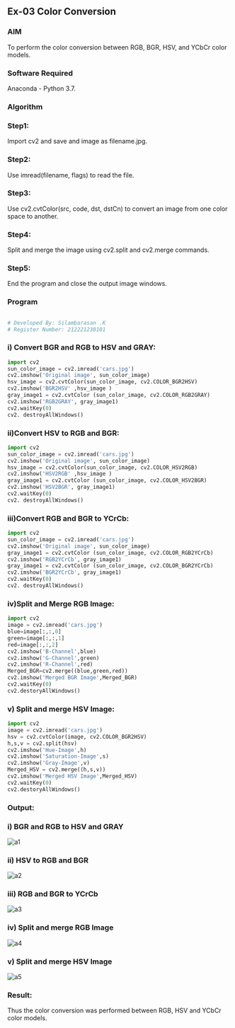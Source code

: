 ## Ex-03 Color Conversion

### AIM

To perform the color conversion between RGB, BGR, HSV, and YCbCr color models.

### Software Required

Anaconda - Python 3.7.

### Algorithm

### Step1:

Import cv2 and save and image as filename.jpg.

### Step2:

Use imread(filename, flags) to read the file.

### Step3:

Use cv2.cvtColor(src, code, dst, dstCn) to convert an image from one color space to another.

### Step4:

Split and merge the image using cv2.split and cv2.merge commands.

### Step5:

End the program and close the output image windows.


### Program

```python

# Developed By: Silambarasan .K
# Register Number: 212221230101

```

### i) Convert BGR and RGB to HSV and GRAY:

```python
import cv2
sun_color_image = cv2.imread('cars.jpg')
cv2.imshow('Original image', sun_color_image)
hsv_image = cv2.cvtColor(sun_color_image, cv2.COLOR_BGR2HSV)
cv2.imshow('BGR2HSV' ,hsv_image )
gray_image1 = cv2.cvtColor (sun_color_image, cv2.COLOR_RGB2GRAY)
cv2.imshow('RGB2GRAY', gray_image1)
cv2.waitKey(0)
cv2. destroyAllWindows()
```

### ii)Convert HSV to RGB and BGR:

```python
import cv2
sun_color_image = cv2.imread('cars.jpg')
cv2.imshow('Original image', sun_color_image)
hsv_image = cv2.cvtColor(sun_color_image, cv2.COLOR_HSV2RGB)
cv2.imshow('HSV2RGB' ,hsv_image )
gray_image1 = cv2.cvtColor (sun_color_image, cv2.COLOR_HSV2BGR)
cv2.imshow('HSV2BGR', gray_image1)
cv2.waitKey(0)
cv2. destroyAllWindows()
```

### iii)Convert RGB and BGR to YCrCb:

```python
import cv2
sun_color_image = cv2.imread('cars.jpg')
cv2.imshow('Original image', sun_color_image)
gray_image1 = cv2.cvtColor (sun_color_image, cv2.COLOR_RGB2YCrCb)
cv2.imshow('RGB2YCrCb', gray_image1)
gray_image1 = cv2.cvtColor (sun_color_image, cv2.COLOR_BGR2YCrCb)
cv2.imshow('BGR2YCrCb', gray_image1)
cv2.waitKey(0)
cv2. destroyAllWindows()
```

### iv)Split and Merge RGB Image:

```python
import cv2
image = cv2.imread('cars.jpg')
blue=image[:,:,0]
green=image[:,:,1]
red=image[:,:,2]
cv2.imshow('B-Channel',blue)
cv2.imshow('G-Channel',green)
cv2.imshow('R-Channel',red)
Merged_BGR=cv2.merge((blue,green,red))
cv2.imshow('Merged BGR Image',Merged_BGR)
cv2.waitKey(0)
cv2.destoryAllWindows()
```

### v) Split and merge HSV Image:

```python
import cv2
image = cv2.imread('cars.jpg')
hsv = cv2.cvtColor(image, cv2.COLOR_BGR2HSV)
h,s,v = cv2.split(hsv)
cv2.imshow('Hue-Image',h)
cv2.imshow('Saturation-Image',s)
cv2.imshow('Gray-Image',v)
Merged_HSV = cv2.merge((h,s,v))
cv2.imshow('Merged HSV Image',Merged_HSV)
cv2.waitKey(0)
cv2.destoryAllWindows()
```


### Output:

### i) BGR and RGB to HSV and GRAY

![a1](https://user-images.githubusercontent.com/94525786/228014023-d47b3765-1d1c-484a-bbcd-05d42c3c7289.png)


### ii) HSV to RGB and BGR


![a2](https://user-images.githubusercontent.com/94525786/228014056-062012c0-9b38-407f-aeba-9ca865b09f62.png)

### iii) RGB and BGR to YCrCb

![a3](https://user-images.githubusercontent.com/94525786/228014085-d3f74684-f3ba-4500-8d80-9098ad197a5c.png)


### iv) Split and merge RGB Image

![a4](https://user-images.githubusercontent.com/94525786/228014153-f4e43eec-1f0b-4667-a0e8-a8f4b119dda3.png)


### v) Split and merge HSV Image

![a5](https://user-images.githubusercontent.com/94525786/228014200-d2dafc14-092c-4c7c-8fda-a7e7cef1f1b5.png)



### Result:

Thus the color conversion was performed between RGB, HSV and YCbCr color models.


